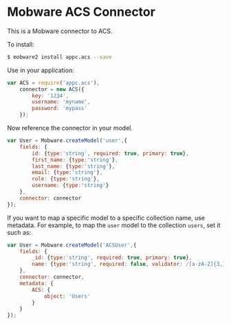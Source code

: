 # Mobware ACS Connector

This is a Mobware connector to ACS.

To install:

```bash
$ mobware2 install appc.acs --save
```

Use in your application:

```javascript
var ACS = require('appc.acs'),
    connector = new ACS({
        key: '1234',
        username: 'myname',
        password: 'mypass'
    });
```

Now reference the connector in your model.

```javascript
var User = Mobware.createModel('user',{
    fields: {
        id: {type:'string', required: true, primary: true},
        first_name: {type:'string'},
        last_name: {type:'string'},
        email: {type:'string'},
        role: {type:'string'},
        username: {type:'string'}
    },
    connector: connector
});
```

If you want to map a specific model to a specific collection name, use metadata.  For example, to map the `user` model to the collection `users`, set it such as:

```javascript
var User = Mobware.createModel('ACSUser',{
    fields: {
        _id: {type:'string', required: true, primary: true},
        name: {type:'string', required: false, validator: /[a-zA-Z]{3,}/ }
    },
    connector: connector,
    metadata: {
        ACS: {
            object: 'Users'
        }
    }
});
```

